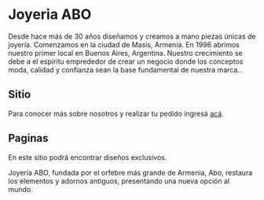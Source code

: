 # Joyeria ABO

Desde hace más de 30 años diseñamos y creamos a mano piezas únicas de joyería. Comenzamos en la ciudad de Masis, Armenia. En 1996 abrimos nuestro primer local en Buenos Aires, Argentina. Nuestro crecimiento se debe a el espíritu emprededor de crear un negocio donde los conceptos moda, calidad y confianza sean la base fundamental de nuestra marca..

## Sitio

Para conocer más sobre nosotros y realizar tu pedido ingresá [acá]().


## Paginas

En este sitio podrá encontrar diseños exclusivos.

Joyería ABO, fundada por el orfebre más grande de Armenia, Abo, restaura los elementos y adornos antiguos, presentando una nueva opción al mundo.